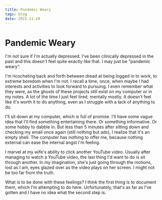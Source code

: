 ```yaml
---
title: Pandemic Weary
tags: blog
date: 2021-11-29
---
```

# Pandemic Weary

I'm not sure if I'm actually depressed. I've been clinically depressed in the past and this doesn't feel quite exactly like that. I may just be "pandemic weary".

I'm ricocheting back and forth between dread at being logged in to work, to extreme boredom when I'm not. I recall a time, once, when maybe I had interests and activities to look forward to pursuing. I even remember what they were, as the ghosts of these projects still exist on my computer or in my notes. A lot of the time I just feel tired, mentally mostly. It doesn't feel like it's worth it to do anything, even as I struggle with a lack of anything to do.

I'll sit down at my computer, which is full of promise. I'll have some vague idea that I'll find something entertaining there. Or something informative. Or some hobby to dabble in. But less than 5 minutes after sitting down and checking my email once again (still nothing but ads), I realize that it's an empty shell. The computer has nothing to offer me, because nothing external can ease the internal angst I'm feeling.

I marvel at my wife's ability to click another YouTube video. Usually after managing to watch a YouTube video, the last thing I'd want to do is sit through another. In my imagination, she's just going through the motions, lost as I am, eyes glazed over as the video plays on her screen. I might not be too far from the truth.

What is to be done with these feelings? I think the first thing is to document them, which I'm attempting to do here. Unfortunately, that's as far as I've gotten and I have no idea what the second step is.